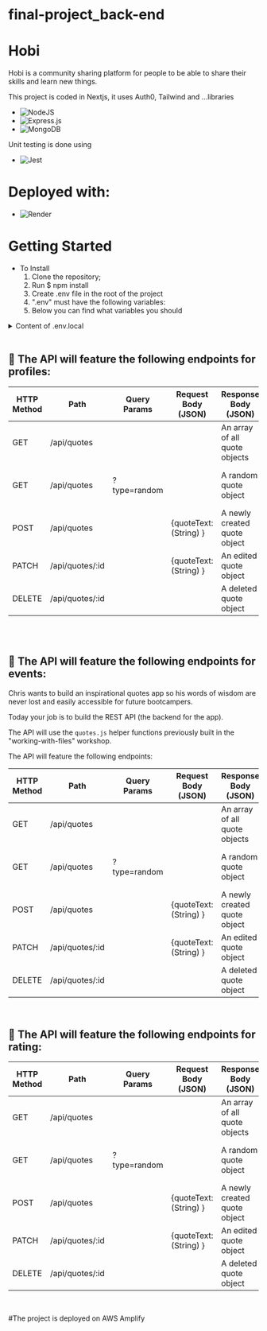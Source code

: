 # final-project_back-end
# Hobi

Hobi is a community sharing platform for people to be able to share their skills and learn new things.


This project is coded in Nextjs, it uses Auth0, Tailwind and ...libraries
* ![NodeJS](https://img.shields.io/badge/node.js-6DA55F?style=for-the-badge&logo=node.js&logoColor=white)
* ![Express.js](https://img.shields.io/badge/express.js-%23404d59.svg?style=for-the-badge&logo=express&logoColor=%2361DAFB)
* ![MongoDB](https://img.shields.io/badge/MongoDB-%234ea94b.svg?style=for-the-badge&logo=mongodb&logoColor=white)



Unit testing is done using
* ![Jest](https://img.shields.io/badge/-jest-%23C21325?style=for-the-badge&logo=jest&logoColor=white)









# Deployed with:
* ![Render](https://img.shields.io/badge/Render-%46E3B7.svg?style=for-the-badge&logo=render&logoColor=white)






# Getting Started
- To Install
    1. Clone the repository;
    2. Run $ npm install 
    3. Create .env file in the root of the project
    4. ".env" must have the following variables:
    5. Below you can find what variables you should
<details>
  <summary>Content of .env.local</summary>
  <ol>
    <li>
    PORT=****
    </li>
      <li>
   ATLAS_URI=mongodb+srv://'Enter yours'
    </li>
    <li>
     MONGODB_DATA_API_KEY='Enter yours'
     </li>
     <li>
      MONGODB_DATA_API_URL='Enter yours'
      </li>
    <li>
    MONGODB_DATA_SOURCE='Enter yours'
     </li>
       <li>
AUTH0_SECRET='Enter yours'
      </li>
        <li>
AUTH0_BASE_URL='Enter yours'
      </li>
    <li>
 AUTH0_ISSUER_BASE_URL='Enter yours'
         </li>
      <li>
   AUTH0_CLIENT_ID='Enter yours'
      </li>
      <li>
  AUTH0_CLIENT_SECRET='Enter yours'
      </li>
  <li>
    CLOUDINARY_CLOUD_NAME='Enter yours'
   </li>
      <li>
CLOUDINARY_API_KEY='Enter yours'   
    </li>
         <li>
CLOUDINARY_API_SECRET='Enter yours''   
    </li>
    
    
    
  </ol>
</details>

<br>

## 💼 The API will feature the following endpoints for profiles:

| HTTP Method | Path            | Query Params | Request Body (JSON)    | Response Body (JSON)          | Status Code | Result                         |
| ----------- | --------------- | ------------ | ---------------------- | ----------------------------- | ----------- | ------------------------------ |
| GET         | /api/quotes     |              |                        | An array of all quote objects | 200         | Gets all quotes                |
| GET         | /api/quotes     | ?type=random |                        | A random quote object         | 200         | Gets a randomly selected quote |
| POST        | /api/quotes     |              | {quoteText: (String) } | A newly created quote object  | 201         | Creates a new quote            |
| PATCH         | /api/quotes/:id |              | {quoteText: (String) } | An edited quote object        | 200         | Updates a quote                |
| DELETE      | /api/quotes/:id |              |                        | A deleted quote object        | 200         | Deletes a quote                |

<br>

<br>

## 💼 The API will feature the following endpoints for events:

Chris wants to build an inspirational quotes app so his words of wisdom are never lost and easily accessible for future bootcampers.

Today your job is to build the REST API (the backend for the app).

The API will use the `quotes.js` helper functions previously built in the "working-with-files" workshop.

The API will feature the following endpoints:

| HTTP Method | Path            | Query Params | Request Body (JSON)    | Response Body (JSON)          | Status Code | Result                         |
| ----------- | --------------- | ------------ | ---------------------- | ----------------------------- | ----------- | ------------------------------ |
| GET         | /api/quotes     |              |                        | An array of all quote objects | 200         | Gets all quotes                |
| GET         | /api/quotes     | ?type=random |                        | A random quote object         | 200         | Gets a randomly selected quote |
| POST        | /api/quotes     |              | {quoteText: (String) } | A newly created quote object  | 201         | Creates a new quote            |
| PATCH         | /api/quotes/:id |              | {quoteText: (String) } | An edited quote object        | 200         | Updates a quote                |
| DELETE      | /api/quotes/:id |              |                        | A deleted quote object        | 200         | Deletes a quote                |

<br>

## 💼 The API will feature the following endpoints for rating:


| HTTP Method | Path            | Query Params | Request Body (JSON)    | Response Body (JSON)          | Status Code | Result                         |
| ----------- | --------------- | ------------ | ---------------------- | ----------------------------- | ----------- | ------------------------------ |
| GET         | /api/quotes     |              |                        | An array of all quote objects | 200         | Gets all quotes                |
| GET         | /api/quotes     | ?type=random |                        | A random quote object         | 200         | Gets a randomly selected quote |
| POST        | /api/quotes     |              | {quoteText: (String) } | A newly created quote object  | 201         | Creates a new quote            |
| PATCH         | /api/quotes/:id |              | {quoteText: (String) } | An edited quote object        | 200         | Updates a quote                |
| DELETE      | /api/quotes/:id |              |                        | A deleted quote object        | 200         | Deletes a quote                |

<br>



#The project is deployed on AWS Amplify
